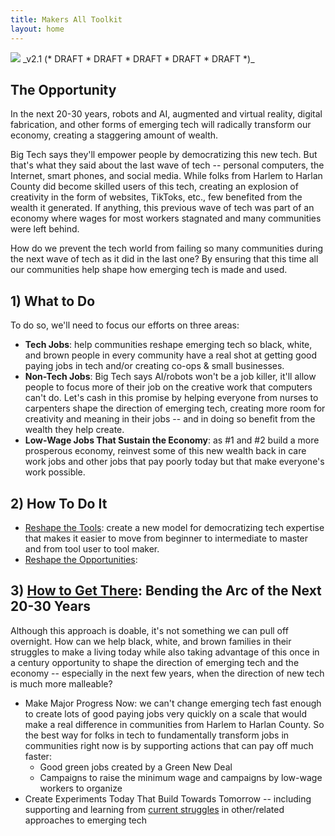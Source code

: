 ```yaml
---
title: Makers All Toolkit
layout: home
---
```

<img src="{{'/assets/images/makers-all-banner.png'  | relative_url }} ">
_v2.1 (* DRAFT * DRAFT * DRAFT * DRAFT * DRAFT *)_

## The Opportunity

In the next 20-30 years, robots and AI, augmented and virtual reality, digital fabrication, and other forms of emerging tech will radically transform our economy, creating a staggering amount of wealth.

Big Tech says they'll empower people by democratizing this new tech. But that's what they said about the last wave of tech -- personal computers, the Internet, smart phones, and social media. While folks from Harlem to Harlan County did become skilled users of this tech, creating an explosion of creativity in the form of websites, TikToks, etc., few benefited from the wealth it generated. If anything, this previous wave of tech was part of an economy where wages for most workers stagnated and many communities were left behind.

How do we prevent the tech world from failing so many communities during the next wave of tech as it did in the last one? By ensuring that this time all our communities help shape how emerging tech is made and used. 

## 1) What to Do

To do so, we'll need to focus our efforts on three areas:

- __Tech Jobs__:  help communities reshape emerging tech so black, white, and brown people in every community have a real shot at getting good paying jobs in tech and/or creating co-ops & small businesses.
- __Non-Tech Jobs__: Big Tech says AI/robots won't be a job killer, it'll allow people to focus more of their job on the creative work that computers can't do. Let's cash in this promise by helping everyone from nurses to carpenters shape the direction of emerging tech, creating more room for creativity and meaning in their jobs -- and in doing so benefit from the wealth they help create.
- __Low-Wage Jobs That Sustain the Economy__:  as #1 and #2 build a more prosperous economy, reinvest some of this new wealth back in care work jobs and other jobs that pay poorly today but that make everyone's work possible.

## 2) How To Do It

- [Reshape the Tools](tools/): create  a new model for democratizing tech expertise that makes it easier to move from beginner to intermediate to master and from tool user to tool maker.
 - [Reshape the Opportunities](jobs-training/):


## 3) [How to Get There](make-it-happen/): Bending the Arc of the Next 20-30 Years


Although this approach is doable, it's not something we can pull off overnight. How can we help black, white, and brown families in their struggles to make a living today while also taking advantage of this once in a century opportunity to shape the direction of emerging tech and the economy -- especially in the next few years, when the direction of new tech is much more malleable?

- Make Major Progress Now: we can't change emerging tech fast enough to create lots of good paying jobs very quickly on a scale that would make a real difference in communities from Harlem to Harlan County. So the best way for folks in tech to fundamentally transform jobs in communities right now is by supporting actions that can pay off much faster:
  - Good green jobs created by a Green New Deal
  - Campaigns to raise the minimum wage and campaigns by low-wage workers to organize
- Create Experiments Today That Build Towards Tomorrow -- including supporting and learning from [current struggles](make-it-happen/) in other/related approaches to emerging tech

